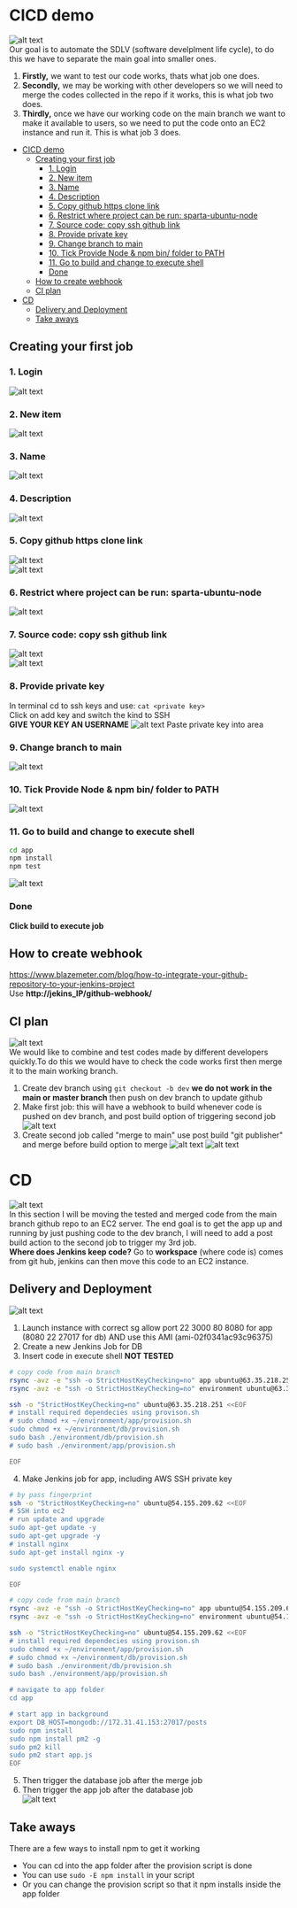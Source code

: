 # CICD demo
![alt text](images/breakdown.png)<br>
Our goal is to automate the SDLV (software develplment life cycle), to do this we have to separate the main goal into smaller ones. 
1. **Firstly,** we want to test our code works, thats what job one does.
2. **Secondly,** we may be working with other developers so we will need to merge the codes collected in the repo if it works, this is what job two does.
3. **Thirdly,** once we have our working code on the main branch we want to make it available to users, so we need to put the code onto an EC2 instance and run it. This is what job 3 does.
- [CICD demo](#cicd-demo)
  - [Creating your first job](#creating-your-first-job)
    - [1. Login](#1-login)
    - [2. New item](#2-new-item)
    - [3. Name](#3-name)
    - [4. Description](#4-description)
    - [5. Copy github https clone link](#5-copy-github-https-clone-link)
    - [6. Restrict where project can be run: sparta-ubuntu-node](#6-restrict-where-project-can-be-run-sparta-ubuntu-node)
    - [7. Source code: copy ssh github link](#7-source-code-copy-ssh-github-link)
    - [8. Provide private key](#8-provide-private-key)
    - [9. Change branch to main](#9-change-branch-to-main)
    - [10. Tick Provide Node \& npm bin/ folder to PATH](#10-tick-provide-node--npm-bin-folder-to-path)
    - [11. Go to build and change to execute shell](#11-go-to-build-and-change-to-execute-shell)
    - [Done](#done)
  - [How to create webhook](#how-to-create-webhook)
  - [CI plan](#ci-plan)
- [CD](#cd)
  - [Delivery and Deployment](#delivery-and-deployment)
  - [Take aways](#take-aways)
## Creating your first job
### 1. Login 
![alt text](images/jenkins_login.png)
### 2. New item
![alt text](images/new_item.png)
### 3. Name
![alt text](images/name_freestyle.png)
### 4. Description
![alt text](images/description.png)
### 5. Copy github https clone link
![alt text](images/git_https_link.png)<br>
![alt text](images/git_https_link_jenkins.png)
### 6. Restrict where project can be run: sparta-ubuntu-node
![alt text](images/label_expression.png)
### 7. Source code: copy ssh github link
![alt text](images/ssh_link_git.png)<br>
![alt text](images/ssh_link_jenkins.png)
### 8. Provide private key
In terminal cd to ssh keys and use: `cat <private key>`<br>
Click on add key and switch the kind to SSH<br>
**GIVE YOUR KEY AN USERNAME**
![alt text](images/enter_priv_key.png)
Paste private key into area
### 9. Change branch to main
![alt text](images/change_branch_main.png)
### 10. Tick Provide Node & npm bin/ folder to PATH
![alt text](images/tick_node.png)
### 11. Go to build and change to execute shell
```bash
cd app
npm install
npm test
```
![alt text](images/bash_input.png)<br>
### Done
**Click build to execute job**

## How to create webhook
https://www.blazemeter.com/blog/how-to-integrate-your-github-repository-to-your-jenkins-project<br>
Use **http://jekins_IP/github-webhook/**

## CI plan
![alt text](images/plan1CI.png)<br>
We would like to combine and test codes made by different developers quickly.To do this we would have to check the code works first then merge it to the main working branch.
1. Create dev branch using `git checkout -b dev` **we do not work in the main or master branch** then push on dev branch to update github
2. Make first job: this will have a webhook to build whenever code is pushed on dev branch, and post build option of triggering second job
![alt text](images/ci-post-build-actions.png)
3. Create second job called "merge to main" use post build "git publisher" and merge before build option to merge 
![alt text](images/ci-merge-source-code-behave.png)
![alt text](images/ci-merge-post-build-actions.png)

# CD
![alt text](images/plan3CD.png)<br>
In this section I will be moving the tested and merged code from the main branch github repo to an EC2 server. The end goal is to get the app up and running by just pushing code to the dev branch, I will need to add a post build action to the second job to trigger my 3rd job.<br>
**Where does Jenkins keep code?**
Go to **workspace** (where code is) comes from git hub, jenkins can then move this code to an EC2 instance.
## Delivery and Deployment
![alt text](images/plan2CD.png)
1. Launch instance with correct sg allow port 22 3000 80 8080 for app (8080 22 27017 for db) AND use this AMI (ami-02f0341ac93c96375)
2. Create a new Jenkins Job for DB
3. Insert code in execute shell **NOT TESTED**
```bash
# copy code from main branch
rsync -avz -e "ssh -o StrictHostKeyChecking=no" app ubuntu@63.35.218.251:/home/ubuntu
rsync -avz -e "ssh -o StrictHostKeyChecking=no" environment ubuntu@63.35.218.251:/home/ubuntu

ssh -o "StrictHostKeyChecking=no" ubuntu@63.35.218.251 <<EOF
# install required dependecies using provison.sh
# sudo chmod +x ~/environment/app/provision.sh
sudo chmod +x ~/environment/db/provision.sh
sudo bash ./environment/db/provision.sh
# sudo bash ./environment/app/provision.sh

EOF
```

4. Make Jenkins job for app, including AWS SSH private key
```bash
# by pass fingerprint
ssh -o "StrictHostKeyChecking=no" ubuntu@54.155.209.62 <<EOF
# SSH into ec2
# run update and upgrade
sudo apt-get update -y
sudo apt-get upgrade -y
# install nginx
sudo apt-get install nginx -y

sudo systemctl enable nginx

EOF

# copy code from main branch
rsync -avz -e "ssh -o StrictHostKeyChecking=no" app ubuntu@54.155.209.62:/home/ubuntu
rsync -avz -e "ssh -o StrictHostKeyChecking=no" environment ubuntu@54.155.209.62:/home/ubuntu

ssh -o "StrictHostKeyChecking=no" ubuntu@54.155.209.62 <<EOF
# install required dependecies using provison.sh
sudo chmod +x ~/environment/app/provision.sh
# sudo chmod +x ~/environment/db/provision.sh
# sudo bash ./environment/db/provision.sh
sudo bash ./environment/app/provision.sh

# navigate to app folder
cd app

# start app in background
export DB_HOST=mongodb://172.31.41.153:27017/posts
sudo npm install
sudo npm install pm2 -g
sudo pm2 kill
sudo pm2 start app.js
EOF
```
5. Then trigger the database job after the merge job
6. Then trigger the app job after the database job <br>
![alt text](images/CICD.png)
## Take aways
There are a few ways to install npm to get it working 
- You can cd into the app folder after the provision script is done
- You can use `sudo -E npm install` in your script
- Or you can change the provision script so that it npm installs inside the app folder
